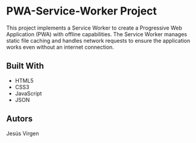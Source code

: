 # PWA-Service-Worker Project

This project implements a Service Worker to create a Progressive Web Application (PWA) with offline capabilities. The Service Worker manages static file caching and handles network requests to ensure the application works even without an internet connection.

## Built With

- HTML5
- CSS3
- JavaScript
- JSON

## Autors

Jesús Virgen
